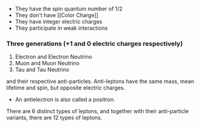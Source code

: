 - They have the spin quantum number of 1/2
- They don't have [[Color Charge]]
- They have integer electric charges
- They participate in weak interactions
### Three generations (+1 and 0 electric charges respectively)
1. Electron and Electron Neutrino
2. Muon and Muon Neutrino
3. Tau and Tau Neutrino

and their respective anti-particles. Anti-leptons have the same mass, mean lifetime and spin, but opposite electric charges.

- An antielectron is also called a positron.

There are 6 distinct types of leptons, and together with their anti-particle variants, there are 12 types of leptons.